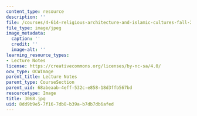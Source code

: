 ```yaml
---
content_type: resource
description: ''
file: /courses/4-614-religious-architecture-and-islamic-cultures-fall-2002/8dd9b9e57f167db8b39ab7db7db6afed_3068.jpg
file_type: image/jpeg
image_metadata:
  caption: ''
  credit: ''
  image-alt: ''
learning_resource_types:
- Lecture Notes
license: https://creativecommons.org/licenses/by-nc-sa/4.0/
ocw_type: OCWImage
parent_title: Lecture Notes
parent_type: CourseSection
parent_uid: 68abeaab-4eff-532c-e858-18d3ffb567bd
resourcetype: Image
title: 3068.jpg
uid: 8dd9b9e5-7f16-7db8-b39a-b7db7db6afed
---
```

